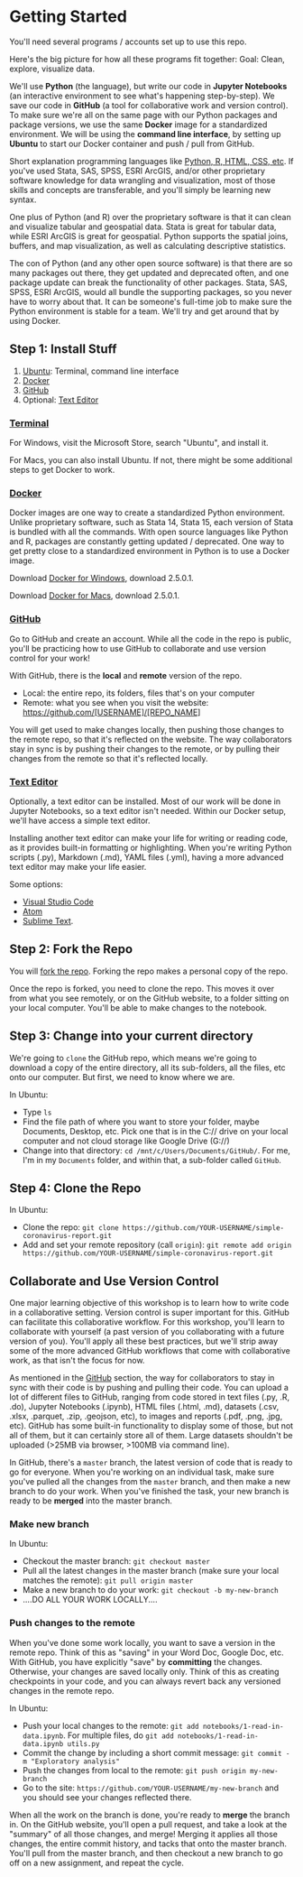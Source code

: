 # Getting Started

You'll need several programs / accounts set up to use this repo.

Here's the big picture for how all these programs fit together:
Goal: Clean, explore, visualize data.

We'll use **Python** (the language), but write our code in **Jupyter Notebooks** (an interactive environment to see what's happening step-by-step). We save our code in **GitHub** (a tool for collaborative work and version control). To make sure we're all on the same page with our Python packages and package versions, we use the same **Docker** image for a standardized environment. We will be using the **command line interface**, by setting up **Ubuntu** to start our Docker container and push / pull from GitHub.   

Short explanation programming languages like [Python, R, HTML, CSS, etc](https://github.com/ucla-its/ucla-its-data-camp-2019/blob/master/Pre-Course/Programming-Landscape.md). If you've used Stata, SAS, SPSS, ESRI ArcGIS, and/or other proprietary software knowledge for data wrangling and visualization, most of those skills and concepts are transferable, and you'll simply be learning new syntax. 

One plus of Python (and R) over the proprietary software is that it can clean and visualize tabular and geospatial data.  Stata is  great for tabular data, while ESRI ArcGIS is great for geospatial. Python supports the spatial joins, buffers, and map visualization, as well as calculating descriptive statistics.

The con of Python (and any other open source software) is that there are so many packages out there, they get updated and deprecated often, and one package update can break the functionality of other packages. Stata, SAS, SPSS, ESRI ArcGIS, would all bundle the supporting packages, so you never have to worry about that. It can be someone's full-time job to make sure the Python environment is stable for a team. We'll try and get around that by using Docker.

## Step 1: Install Stuff

1. [Ubuntu](#terminal): Terminal, command line interface
1. [Docker](#docker) 
1. [GitHub](#github)
1. Optional: [Text Editor](#text-editor)

### [Terminal](#terminal)

For Windows, visit the Microsoft Store, search "Ubuntu", and install it.

For Macs, you can also install Ubuntu. If not, there might be some additional steps to get Docker to work.

### [Docker](#docker)

Docker images are one way to create a standardized Python environment. Unlike proprietary software, such as Stata 14, Stata 15, each version of Stata is bundled with all the commands. With open source languages like Python and R, packages are constantly getting updated / deprecated. One way to get pretty close to a standardized environment in Python is to use a Docker image. 

Download [Docker for Windows](https://docs.docker.com/docker-for-windows/release-notes/), download 2.5.0.1.

Download [Docker for Macs](https://docs.docker.com/docker-for-mac/release-notes/), download 2.5.0.1.

### [GitHub](#github)

Go to GitHub and create an account. While all the code in the repo is public, you'll be practicing how to use GitHub to collaborate and use version control for your work!

With GitHub, there is the **local** and **remote** version of the repo. 
* Local: the entire repo, its folders, files that's on your computer
* Remote: what you see when you visit the website: https://github.com/[USERNAME]/[REPO_NAME]

You will get used to make changes locally, then pushing those changes to the remote repo, so that it's reflected on the website. The way collaborators stay in sync is by pushing their changes to the remote, or by pulling their changes from the remote so that it's reflected locally.

### [Text Editor](#text-editor)

Optionally, a text editor can be installed. Most of our work will be done in Jupyter Notebooks, so a text editor isn't needed. Within our Docker setup, we'll have access a simple text editor.

Installing another text editor can make your life for writing or reading code, as it provides built-in formatting or highlighting. When you're writing Python scripts (.py), Markdown (.md), YAML files (.yml), having a more advanced text editor may make your life easier. 

Some options:
* [Visual Studio Code](https://code.visualstudio.com/) 
* [Atom](https://atom.io/)
* [Sublime Text](https://www.sublimetext.com/). 

## Step 2: Fork the Repo

You will [fork the repo](https://docs.github.com/en/free-pro-team@latest/github/getting-started-with-github/fork-a-repo). Forking the repo makes a personal copy of the repo.

Once the repo is forked, you need to clone the repo. This moves it over from what you see remotely, or on the GitHub website, to a folder sitting on your local computer. You'll be able to make changes to the notebook.

## Step 3: Change into your current directory

We're going to `clone` the GitHub repo, which means we're going to download a copy of the entire directory, all its sub-folders, all the files, etc onto our computer. But first, we need to know where we are.

In Ubuntu:
* Type `ls`
* Find the file path of where you want to store your folder, maybe Documents, Desktop, etc. Pick one that is in the C:// drive on your local computer and not cloud storage like Google Drive (G://)
* Change into that directory: `cd /mnt/c/Users/Documents/GitHub/`. For me, I'm in my `Documents` folder, and within that, a sub-folder called `GitHub`.

## Step 4: Clone the Repo

In Ubuntu: 
* Clone the repo: `git clone https://github.com/YOUR-USERNAME/simple-coronavirus-report.git`
* Add and set your remote repository (call `origin`): `git remote add origin https://github.com/YOUR-USERNAME/simple-coronavirus-report.git`

## Collaborate and Use Version Control
One major learning objective of this workshop is to learn how to write code in a collaborative setting. Version control is super important for this. GitHub can facilitate this collaborative workflow. For this workshop, you'll learn to collaborate with yourself (a past version of you collaborating with a future version of you). You'll apply all these best practices, but we'll strip away some of the more advanced GitHub workflows that come with collaborative work, as that isn't the focus for now.

As mentioned in the [GitHub](#github) section, the way for collaborators to stay in sync with their code is by pushing and pulling their code. You can upload a lot of different files to GitHub, ranging from code stored in text files (.py, .R, .do), Jupyter Notebooks (.ipynb), HTML files (.html, .md), datasets (.csv, .xlsx, .parquet, .zip, .geojson, etc), to images and reports (.pdf, .png, .jpg, etc). GitHub has some built-in functionality to display some of those, but not all of them, but it can certainly store all of them. Large datasets shouldn't be uploaded (>25MB via browser, >100MB via command line). 

In GitHub, there's a `master` branch, the latest version of code that is ready to go for everyone. When you're working on an individual task, make sure you've pulled all the changes from the `master` branch, and then make a new branch to do your work. When you've finished the task, your new branch is ready to be **merged** into the master branch.

### Make new branch
In Ubuntu:
* Checkout the master branch: `git checkout master`
* Pull all the latest changes in the master branch (make sure your local matches the remote): `git pull origin master`
* Make a new branch to do your work: `git checkout -b my-new-branch`
* ....DO ALL YOUR WORK LOCALLY....

### Push changes to the remote
When you've done some work locally, you want to save a version in the remote repo. Think of this as "saving" in your Word Doc, Google Doc, etc. With GitHub, you have explicitly "save" by **committing** the changes. Otherwise, your changes are saved locally only. Think of this as creating checkpoints in your code, and you can always revert back any versioned changes in the remote repo.

In Ubuntu:
* Push your local changes to the remote: `git add notebooks/1-read-in-data.ipynb`. For multiple files, do `git add notebooks/1-read-in-data.ipynb utils.py`
* Commit the change by including a short commit message: `git commit -m "Exploratory analysis"`
* Push the changes from local to the remote: `git push origin my-new-branch`
* Go to the site: `https://github.com/YOUR-USERNAME/my-new-branch` and you should see your changes reflected there. 

When all the work on the branch is done, you're ready to **merge** the branch in. On the GitHub website, you'll open a pull request, and take a look at the "summary" of all those changes, and merge! Merging it applies all those changes, the entire commit history, and tacks that onto the master branch. You'll pull from the master branch, and then checkout a new branch to go off on a new assignment, and repeat the cycle.